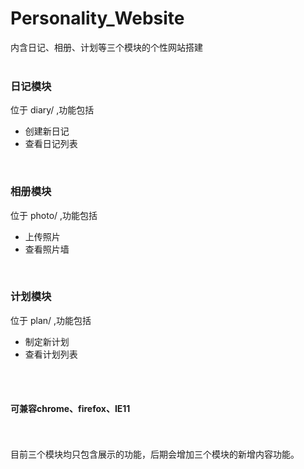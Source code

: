 # Personality_Website
内含日记、相册、计划等三个模块的个性网站搭建
<br><br>

### 日记模块
位于 diary/ ,功能包括

- 创建新日记
- 查看日记列表

<br>

### 相册模块
位于 photo/ ,功能包括

- 上传照片
- 查看照片墙

<br>

### 计划模块
位于 plan/ ,功能包括

- 制定新计划
- 查看计划列表

<br><br>
#### 可兼容chrome、firefox、IE11
<br><br>
目前三个模块均只包含展示的功能，后期会增加三个模块的新增内容功能。
